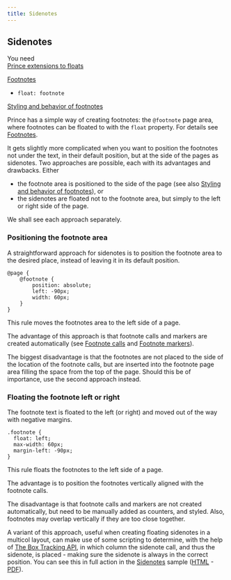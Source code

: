 ```yaml
---
title: Sidenotes
---
```


Sidenotes
---------

You need  
[Prince extensions to floats](floats.html#float-extensions)

[Footnotes](footnotes.html#footnotes)

-   `float: footnote`

[Styling and behavior of footnotes](footnotes.html#footnotes-styling)

Prince has a simple way of creating footnotes: the `@footnote` page area, where footnotes can be floated to with the `float` property. For details see [Footnotes](footnotes.html#footnotes).

It gets slightly more complicated when you want to position the footnotes not under the text, in their default position, but at the side of the pages as sidenotes. Two approaches are possible, each with its advantages and drawbacks. Either

-   the footnote area is positioned to the side of the page (see also [Styling and behavior of footnotes](footnotes.html#footnotes-styling)), or
-   the sidenotes are floated not to the footnote area, but simply to the left or right side of the page.

We shall see each approach separately.

### Positioning the footnote area

A straightforward approach for sidenotes is to position the footnote area to the desired place, instead of leaving it in its default position.


    @page {
        @footnote {
            position: absolute;
            left: -90px;
            width: 60px;
        }
    }

This rule moves the footnotes area to the left side of a page.

The advantage of this approach is that footnote calls and markers are created automatically (see [Footnote calls](footnotes.html#footnote-calls) and [Footnote markers](footnotes.html#footnote-markers)).

The biggest disadvantage is that the footnotes are not placed to the side of the location of the footnote calls, but are inserted into the footnote page area filling the space from the top of the page. Should this be of importance, use the second approach instead.

### Floating the footnote left or right

The footnote text is floated to the left (or right) and moved out of the way with negative margins.


    .footnote {
      float: left;
      max-width: 60px;
      margin-left: -90px;
    }

This rule floats the footnotes to the left side of a page.

The advantage is to position the footnotes vertically aligned with the footnote calls.

The disadvantage is that footnote calls and markers are not created automatically, but need to be manually added as counters, and styled. Also, footnotes may overlap vertically if they are too close together.

A variant of this approach, useful when creating floating sidenotes in a multicol layout, can make use of some scripting to determine, with the help of [The Box Tracking API](javascript.html#js-box), in which column the sidenote call, and thus the sidenote, is placed - making sure the sidenote is always in the correct position. You can see this in full action in the [Sidenotes](http://css4.pub/#sidenotes) sample ([HTML](http://css4.pub/2019/sidenotes/index.html) - [PDF](http://css4.pub/2019/sidenotes/index.pdf)).

